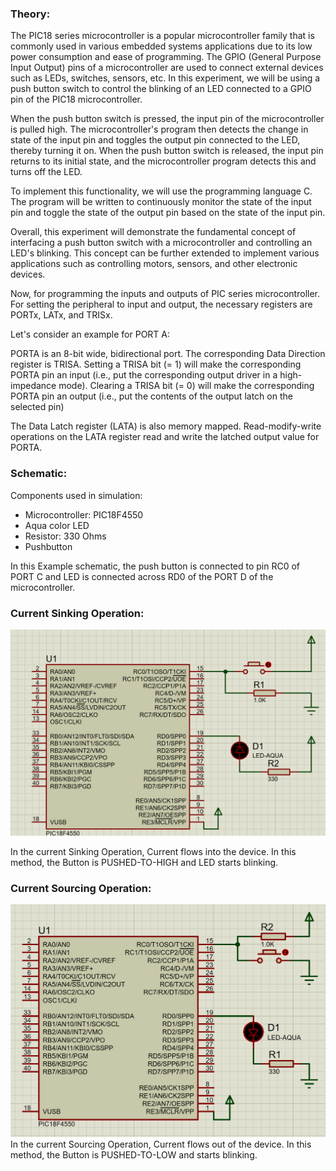 
### Theory:
The PIC18 series microcontroller is a popular microcontroller family that is commonly used in various embedded systems applications due to its low power consumption and ease of programming. The GPIO (General Purpose Input Output) pins of a microcontroller are used to connect external devices such as LEDs, switches, sensors, etc. In this experiment, we will be using a push button switch to control the blinking of an LED connected to a GPIO pin of the PIC18 microcontroller.

When the push button switch is pressed, the input pin of the microcontroller is pulled high. The microcontroller's program then detects the change in state of the input pin and toggles the output pin connected to the LED, thereby turning it on. When the push button switch is released, the input pin returns to its initial state, and the microcontroller program detects this and turns off the LED. 

To implement this functionality, we will use the programming language C. The program will be written to continuously monitor the state of the input pin and toggle the state of the output pin based on the state of the input pin.

Overall, this experiment will demonstrate the fundamental concept of interfacing a push button switch with a microcontroller and controlling an LED's blinking. This concept can be further extended to implement various applications such as controlling motors, sensors, and other electronic devices.

Now, for programming the inputs and outputs of PIC series microcontroller. For setting the peripheral to input and output, the necessary registers are PORTx, LATx, and TRISx.

Let's consider an example for PORT A:

PORTA is an 8-bit wide, bidirectional port. The corresponding Data Direction register is TRISA. Setting a TRISA bit (= 1) will make the corresponding PORTA pin an input (i.e., put the corresponding output driver in a high-impedance mode). Clearing a TRISA bit (= 0) will make the corresponding PORTA pin an output (i.e., put the contents of the output latch on the selected pin)

The Data Latch register (LATA) is also memory mapped. Read-modify-write operations on the LATA register read and write the latched output value for PORTA.


### Schematic:
Components used in simulation:
-	Microcontroller: PIC18F4550
-	Aqua color LED
-	Resistor: 330 Ohms
-	Pushbutton

In this Example schematic, the push button is connected to pin RC0 of PORT C and LED is connected across RD0 of the PORT D of the microcontroller.

### Current Sinking Operation:

![8](images/LEC_Puch_button_sinking1.png)

In the current Sinking Operation, Current flows into the device. In this method, the Button is PUSHED-TO-HIGH and LED starts blinking. 

### Current Sourcing Operation:	

![*](images/LED_push_button_sourcing.png)
In the current Sourcing Operation, Current flows out of the device. In this method, the Button is PUSHED-TO-LOW and starts blinking.


